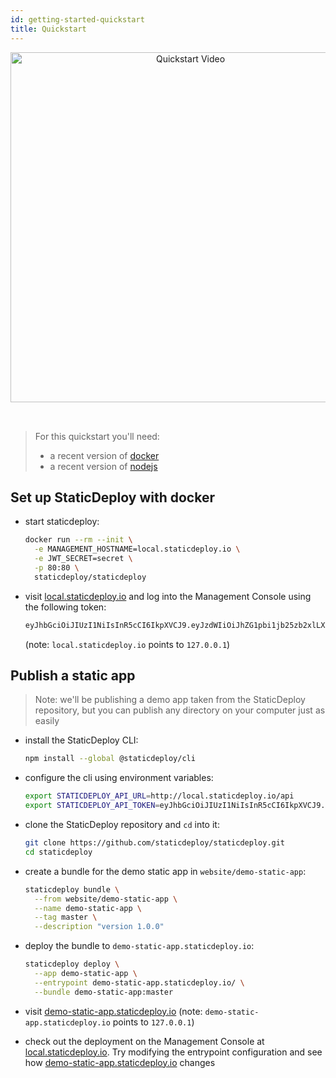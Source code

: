 ```yaml
---
id: getting-started-quickstart
title: Quickstart
---
```


<div class="paddedDocsImage" style="text-align: center; padding-bottom: 32px;">
  <a href="https://www.youtube.com/watch?v=ZysrB1uYKu0" target="_blank" rel="noopener">
    <img
      src="../images/quickstart-video-link.png"
      alt="Quickstart Video"
      style="width: 560px; text-align: center;"
    />
  </a>
</div>

> For this quickstart you'll need:
>
> - a recent version of [docker](https://docs.docker.com/install/)
> - a recent version of [nodejs](https://nodejs.org/en/)

## Set up StaticDeploy with docker

- start staticdeploy:

  ```sh
  docker run --rm --init \
    -e MANAGEMENT_HOSTNAME=local.staticdeploy.io \
    -e JWT_SECRET=secret \
    -p 80:80 \
    staticdeploy/staticdeploy
  ```

- visit [local.staticdeploy.io](http://local.staticdeploy.io/) and log into the
  Management Console using the following token:

  ```sh
  eyJhbGciOiJIUzI1NiIsInR5cCI6IkpXVCJ9.eyJzdWIiOiJhZG1pbi1jb25zb2xlLXVzZXIifQ.yGQzbu3CAIGuxnEhEAKrqv9W8cXuBiCnPIwN_kmmzlQ
  ```

  (note: `local.staticdeploy.io` points to `127.0.0.1`)

## Publish a static app

> Note: we'll be publishing a demo app taken from the StaticDeploy repository,
> but you can publish any directory on your computer just as easily

- install the StaticDeploy CLI:

  ```sh
  npm install --global @staticdeploy/cli
  ```

- configure the cli using environment variables:

  ```sh
  export STATICDEPLOY_API_URL=http://local.staticdeploy.io/api
  export STATICDEPLOY_API_TOKEN=eyJhbGciOiJIUzI1NiIsInR5cCI6IkpXVCJ9.eyJzdWIiOiJjbGktdXNlciJ9.5Afzq7hN9GoLzlKCJwxGpi1RnQeCSF705vRxuqXPZkU
  ```

- clone the StaticDeploy repository and `cd` into it:

  ```sh
  git clone https://github.com/staticdeploy/staticdeploy.git
  cd staticdeploy
  ```

- create a bundle for the demo static app in `website/demo-static-app`:

  ```sh
  staticdeploy bundle \
    --from website/demo-static-app \
    --name demo-static-app \
    --tag master \
    --description "version 1.0.0"
  ```

- deploy the bundle to `demo-static-app.staticdeploy.io`:

  ```sh
  staticdeploy deploy \
    --app demo-static-app \
    --entrypoint demo-static-app.staticdeploy.io/ \
    --bundle demo-static-app:master
  ```

- visit
  [demo-static-app.staticdeploy.io](http://demo-static-app.staticdeploy.io/)
  (note: `demo-static-app.staticdeploy.io` points to `127.0.0.1`)

- check out the deployment on the Management Console at
  [local.staticdeploy.io](http://local.staticdeploy.io/). Try modifying the
  entrypoint configuration and see how
  [demo-static-app.staticdeploy.io](http://demo-static-app.staticdeploy.io/)
  changes
